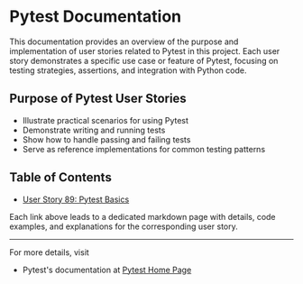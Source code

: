 # Pytest Documentation

This documentation provides an overview of the purpose and implementation of user stories related to Pytest in this project. Each user story demonstrates a specific use case or feature of Pytest, focusing on testing strategies, assertions, and integration with Python code.

## Purpose of Pytest User Stories
- Illustrate practical scenarios for using Pytest
- Demonstrate writing and running tests
- Show how to handle passing and failing tests
- Serve as reference implementations for common testing patterns

## Table of Contents

- [User Story 89: Pytest Basics](/Pytest-Concepts/User-Story-89-Pytest-Basics)

Each link above leads to a dedicated markdown page with details, code examples, and explanations for the corresponding user story.

---
For more details, visit 
 - Pytest's documentation at [Pytest Home Page](https://docs.pytest.org/en/stable/)

